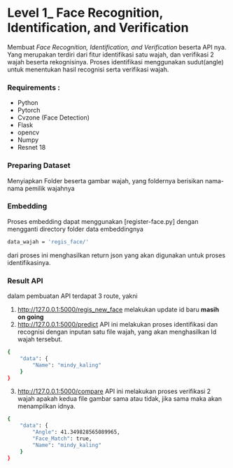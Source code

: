 # Level 1_ Face Recognition, Identification, and Verification
Membuat _Face Recognition, Identification, and Verification_ beserta API nya. Yang merupakan terdiri dari fitur identifikasi satu wajah, dan verifikasi 2 wajah beserta rekognisinya. Proses identifikasi menggunakan sudut(angle) untuk menentukan hasil recognisi serta verifikasi wajah.

### Requirements :
- Python
- Pytorch
- Cvzone (Face Detection)
- Flask
- opencv
- Numpy
- Resnet 18

### Preparing Dataset
Menyiapkan Folder beserta gambar wajah, yang foldernya berisikan nama-nama pemilik wajahnya  

### Embedding 
Proses embedding  dapat menggunakan [register-face.py] dengan mengganti directory folder data embeddingnya 
```sh
data_wajah = 'regis_face/'
```
dari proses ini menghasilkan return json yang akan digunakan untuk proses identifikasinya. 

### Result API 
dalam pembuatan API terdapat 3 route, yakni 
1. http://127.0.0.1:5000/regis_new_face
melakukan update id baru
**masih on going**
2. http://127.0.0.1:5000/predict
API ini melakukan proses identifikasi dan recognisi dengan inputan satu file wajah, yang akan menghasilkan Id wajah tersebut.
```sh
{
    "data": {
        "Name": "mindy_kaling"
    }
}
```
3. http://127.0.0.1:5000/compare
API ini melakukan proses verifikasi 2 wajah apakah kedua file gambar sama atau tidak, jika sama maka akan menampilkan idnya.
```sh
{
    "data": {
        "Angle": 41.349828565089965,
        "Face_Match": true,
        "Name": "mindy_kaling"
    }
}
```